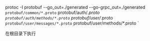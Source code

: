 protoc -I protobuf --go_out=./generated --go-grpc_out=./generated `
          protobuf/common/*.proto `
          protobuf/auth/*.proto `
          protobuf/auth/methods/*.proto `
          protobuf/user/*.proto `
          protobuf/user/messages/*.proto `
          protobuf/user/methods/*.proto `

在根目录下执行